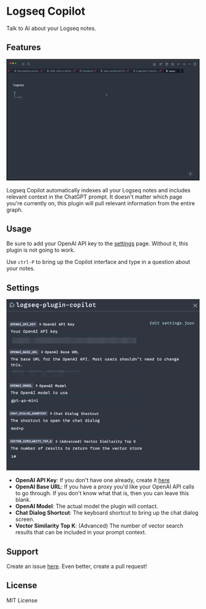 # Logseq Copilot

Talk to AI about your Logseq notes.

## Features

![demo](./demo.gif)

Logseq Copilot automatically indexes all your Logseq notes and includes relevant context in the
ChatGPT prompt. It doesn't matter which page you're currently on, this plugin will pull relevant
information from the entire graph.

## Usage

Be sure to add your OpenAI API key to the [settings](#settings) page. Without it, this plugin is not
going to work.

Use `ctrl-P` to bring up the Copilot interface and type in a question about your notes.

## Settings

![settings](./settings.png)

- **OpenAI API Key**: If you don't have one already, create it
  [here](https://platform.openai.com/settings/organization/api-keys)
- **OpenAI Base URL**: If you have a proxy you'd like your OpenAI API calls to go through. If you
  don't know what that is, then you can leave this blank.
- **OpenAI Model**: The actual model the plugin will contact.
- **Chat Dialog Shortcut**: The keyboard shortcut to bring up the chat dialog screen.
- **Vector Similarity Top K**: (Advanced) The number of vector search results that can be included
  in your prompt context.

## Support

Create an issue [here](https://github.com/chhabrakadabra/logseq-plugin-copilot/issues). Even better,
create a pull request!

## License

MIT License

